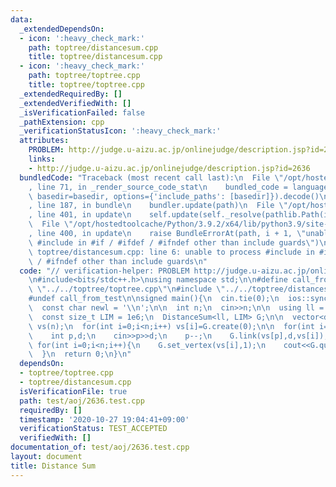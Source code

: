 ```yaml
---
data:
  _extendedDependsOn:
  - icon: ':heavy_check_mark:'
    path: toptree/distancesum.cpp
    title: toptree/distancesum.cpp
  - icon: ':heavy_check_mark:'
    path: toptree/toptree.cpp
    title: toptree/toptree.cpp
  _extendedRequiredBy: []
  _extendedVerifiedWith: []
  _isVerificationFailed: false
  _pathExtension: cpp
  _verificationStatusIcon: ':heavy_check_mark:'
  attributes:
    PROBLEM: http://judge.u-aizu.ac.jp/onlinejudge/description.jsp?id=2636
    links:
    - http://judge.u-aizu.ac.jp/onlinejudge/description.jsp?id=2636
  bundledCode: "Traceback (most recent call last):\n  File \"/opt/hostedtoolcache/Python/3.9.2/x64/lib/python3.9/site-packages/onlinejudge_verify/documentation/build.py\"\
    , line 71, in _render_source_code_stat\n    bundled_code = language.bundle(stat.path,\
    \ basedir=basedir, options={'include_paths': [basedir]}).decode()\n  File \"/opt/hostedtoolcache/Python/3.9.2/x64/lib/python3.9/site-packages/onlinejudge_verify/languages/cplusplus.py\"\
    , line 187, in bundle\n    bundler.update(path)\n  File \"/opt/hostedtoolcache/Python/3.9.2/x64/lib/python3.9/site-packages/onlinejudge_verify/languages/cplusplus_bundle.py\"\
    , line 401, in update\n    self.update(self._resolve(pathlib.Path(included), included_from=path))\n\
    \  File \"/opt/hostedtoolcache/Python/3.9.2/x64/lib/python3.9/site-packages/onlinejudge_verify/languages/cplusplus_bundle.py\"\
    , line 400, in update\n    raise BundleErrorAt(path, i + 1, \"unable to process\
    \ #include in #if / #ifdef / #ifndef other than include guards\")\nonlinejudge_verify.languages.cplusplus_bundle.BundleErrorAt:\
    \ toptree/distancesum.cpp: line 6: unable to process #include in #if / #ifdef\
    \ / #ifndef other than include guards\n"
  code: "// verification-helper: PROBLEM http://judge.u-aizu.ac.jp/onlinejudge/description.jsp?id=2636\n\
    \n#include<bits/stdc++.h>\nusing namespace std;\n\n#define call_from_test\n#include\
    \ \"../../toptree/toptree.cpp\"\n#include \"../../toptree/distancesum.cpp\"\n\
    #undef call_from_test\n\nsigned main(){\n  cin.tie(0);\n  ios::sync_with_stdio(0);\n\
    \  const char newl = '\\n';\n\n  int n;\n  cin>>n;\n\n  using ll = long long;\n\
    \  const size_t LIM = 1e6;\n  DistanceSum<ll, LIM> G;\n\n  vector<decltype(G)::Vertex*>\
    \ vs(n);\n  for(int i=0;i<n;i++) vs[i]=G.create(0);\n\n  for(int i=1;i<n;i++){\n\
    \    int p,d;\n    cin>>p>>d;\n    p--;\n    G.link(vs[p],d,vs[i]);\n  }\n\n \
    \ for(int i=0;i<n;i++){\n    G.set_vertex(vs[i],1);\n    cout<<G.query(G.centroid(vs[i]))<<newl;\n\
    \  }\n  return 0;\n}\n"
  dependsOn:
  - toptree/toptree.cpp
  - toptree/distancesum.cpp
  isVerificationFile: true
  path: test/aoj/2636.test.cpp
  requiredBy: []
  timestamp: '2020-10-27 19:04:41+09:00'
  verificationStatus: TEST_ACCEPTED
  verifiedWith: []
documentation_of: test/aoj/2636.test.cpp
layout: document
title: Distance Sum
---
```


